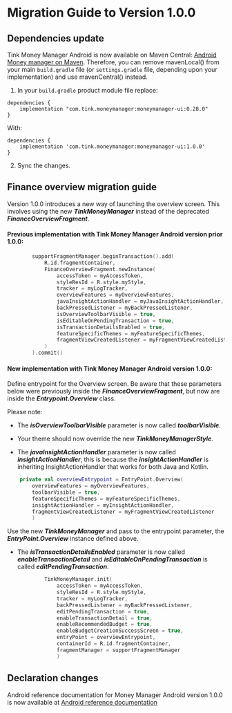 # Migration Guide to Version 1.0.0

## Dependencies update
Tink Money Manager Android is now available on Maven Central: [Android Money manager on Maven](https://mvnrepository.com/artifact/com.tink/moneymanager). Therefore, you can remove mavenLocal() from your main `build.gradle` file (or `settings.gradle` file, depending upon your implementation) and use mavenCentral() instead.
1. In your `build.gradle` product module file replace:

```
dependencies {
    implementation "com.tink.moneymanager:moneymanager-ui:0.28.0"
}
```

With:

```
dependencies {
    implementation 'com.tink.moneymanager:moneymanager-ui:1.0.0'
}
```

2. Sync the changes.

## Finance overview migration guide
Version 1.0.0 introduces a new way of launching the overview screen. This involves using the new ___TinkMoneyManager___ instead of the deprecated ___FinanceOverviewFragment___.

#### Previous implementation with Tink Money Manager Android version prior 1.0.0:

```kotlin
        supportFragmentManager.beginTransaction().add(
            R.id.fragmentContainer,
            FinanceOverviewFragment.newInstance(
                accessToken = myAccessToken,
                styleResId = R.style.myStyle,
                tracker = myLogTracker,
                overviewFeatures = myOverviewFeatures,
                javaInsightActionHandler = myJavaInsightActionHandler,
                backPressedListener = myBackPressedListener,
                isOverviewToolbarVisible = true,
                isEditableOnPendingTransaction = true,
                isTransactionDetailsEnabled = true,
                featureSpecificThemes = myFeatureSpecificThemes,
                fragmentViewCreatedListener = myFragmentViewCreatedListener
            )
        ).commit()
```

#### New implementation with Tink Money Manager Android version 1.0.0:

Define entrypoint for the Overview screen. Be aware that these parameters below were previously inside the ___FinanceOverviewFragment___, but now are inside the ___Entrypoint.Overview___ class.

Please note:

* The ___isOverviewToolbarVisible___ parameter is now called ___toolbarVisible___.

* Your theme should now override the new ___TinkMoneyManagerStyle___.

* The  ___javaInsightActionHandler___ parameter is now called ___insightActionHandler___, this is because the ___insightActionHandler___ is inheriting InsightActionHandler that works for both Java and Kotlin.

```kotlin
    private val overviewEntrypoint = EntryPoint.Overview(
        overviewFeatures = myOverviewFeatures,
        toolbarVisible = true, 
        featureSpecificThemes = myFeatureSpecificThemes,
        insightActionHandler = myInsightActionHandler,
        fragmentViewCreatedListener = myFragmentViewCreatedListener
        )
```

Use the new ___TinkMoneyManager___ and pass to the entrypoint parameter, the ___EntryPoint.Overview___ instance defined above.

* The ___isTransactionDetailsEnabled___ parameter is now called ___enableTransactionDetail___ and ___isEditableOnPendingTransaction___ is called ___editPendingTransaction___.

```kotlin
            TinkMoneyManager.init(
                accessToken = myAccessToken,
                styleResId = R.style.myStyle,
                tracker = myLogTracker,
                backPressedListener = myBackPressedListener,
                editPendingTransaction = true,
                enableTransactionDetail = true,
                enableRecommendedBudget = true,
                enableBudgetCreationSuccessScreen = true,
                entryPoint = overviewEntrypoint,
                containerId = R.id.fragmentContainer,
                fragmentManager = supportFragmentManager
                )
```

## Declaration changes
Android reference documentation for Money Manager Android version 1.0.0 is now available at [Android reference documentation](https://tink-ab.github.io/tink-money-manager-android/)
